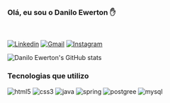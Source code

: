 <h3>Olá, eu sou o Danilo Ewerton ✋</h3>
</br>

[![Linkedin](https://img.shields.io/badge/LinkedIn-0077B5?style=for-the-badge&logo=linkedin&logoColor=white)](https://www.linkedin.com/in/daniloewerton/)
[![Gmail](https://img.shields.io/badge/Gmail-D14836?style=for-the-badge&logo=gmail&logoColor=white)](mailto:danilo.ewe@gmail.com)
[![Instagram](https://img.shields.io/badge/Instagram-E4405F?style=for-the-badge&logo=instagram&logoColor=white)](https://www.instagram.com/danilo.ewerton/)

![Danilo Ewerton's GitHub stats](https://github-readme-stats.vercel.app/api?username=daniloewerton&show_icons=true&theme=dracula)

<h3>Tecnologias que utilizo</h3>


<div style="display: inline-block"></br<>
  <img alt="html5" src="https://img.shields.io/badge/HTML5-E34F26?style=for-the-badge&logo=html5&logoColor=white">
  <img alt="css3" src="https://img.shields.io/badge/CSS3-1572B6?style=for-the-badge&logo=css3&logoColor=white">
  <img alt="java" src="https://img.shields.io/badge/Java-ED8B00?style=for-the-badge&logo=java&logoColor=white">
  <img alt="spring" src="https://img.shields.io/badge/Spring-6DB33F?style=for-the-badge&logo=spring&logoColor=white">
  <img alt="postgree" src="https://img.shields.io/badge/PostgreSQL-316192?style=for-the-badge&logo=postgresql&logoColor=white">
  <img alt="mysql" src="https://img.shields.io/badge/MySQL-00000F?style=for-the-badge&logo=mysql&logoColor=white">
</div>
